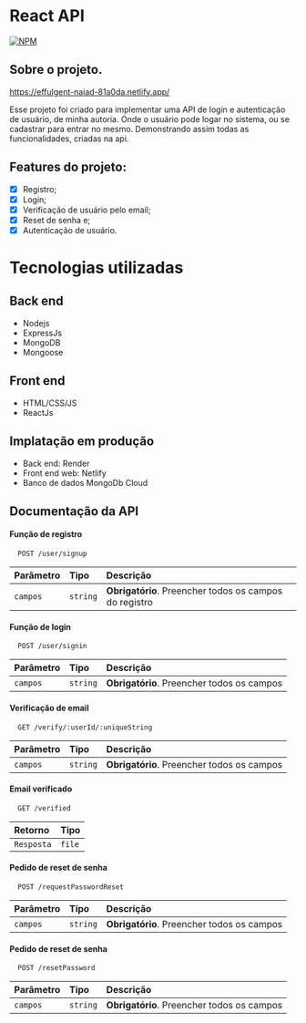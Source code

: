 # React API

[![NPM](https://img.shields.io/npm/l/react)](https://github.com/henriquecaeiro/React_Login/blob/master/LICENSE)

## Sobre o projeto.

https://effulgent-naiad-81a0da.netlify.app/

Esse projeto foi criado para implementar uma API de login e autenticação de usuário, de minha autoria.
Onde o usuário pode logar no sistema, ou se cadastrar para entrar no mesmo.
Demonstrando assim todas as funcionalidades, criadas na api.

## Features do projeto:

- [x]  Registro;
- [x]  Login;
- [x]  Verificação de usuário pelo email;
- [x]  Reset de senha e;
- [x]  Autenticação de usuário.

# Tecnologias utilizadas 
## Back end
- Nodejs
- ExpressJs
- MongoDB
- Mongoose

## Front end

- HTML/CSS/JS
- ReactJs

## Implatação em produção 
- Back end: Render
- Front end web: Netlify
- Banco de dados MongoDb Cloud


## Documentação da API

#### Função de registro

```http
  POST /user/signup
```

| Parâmetro   | Tipo       | Descrição                           |
| :---------- | :--------- | :---------------------------------- |
| `campos` | `string` | **Obrigatório**. Preencher todos os campos do registro |

#### Função de login

```http
  POST /user/signin
```

| Parâmetro   | Tipo       | Descrição                                   |
| :---------- | :--------- | :------------------------------------------ |
| `campos`      | `string` | **Obrigatório**. Preencher todos os campos |

#### Verificação de email

```http
  GET /verify/:userId/:uniqueString
```

| Parâmetro   | Tipo       | Descrição                                   |
| :---------- | :--------- | :------------------------------------------ |
| `campos`      | `string` | **Obrigatório**. Preencher todos os campos |

#### Email verificado

```http
  GET /verified
```

| Retorno   | Tipo    |      
 | :--------- | :------------------------------------------ |
| `Resposta`      | `file` |


#### Pedido de reset de senha

```http
  POST /requestPasswordReset
```

| Parâmetro   | Tipo       | Descrição                                   |
| :---------- | :--------- | :------------------------------------------ |
| `campos`      | `string` | **Obrigatório**. Preencher todos os campos |

#### Pedido de reset de senha

```http
  POST /resetPassword
```

| Parâmetro   | Tipo       | Descrição                                   |
| :---------- | :--------- | :------------------------------------------ |
| `campos`      | `string` | **Obrigatório**. Preencher todos os campos |

